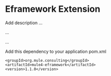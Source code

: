 # Eframework Extension

Add description ...


...


...


Add this dependency to your application pom.xml

```
<groupId>org.mule.consulting</groupId>
<artifactId>mule4-eframework</artifactId>
<version>1.1.0</version>
```
